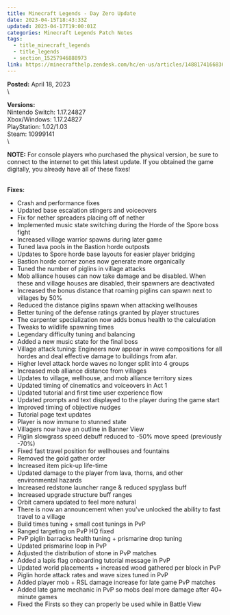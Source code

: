 ```yaml
---
title: Minecraft Legends - Day Zero Update
date: 2023-04-15T18:43:33Z
updated: 2023-04-17T19:00:01Z
categories: Minecraft Legends Patch Notes
tags:
  - title_minecraft_legends
  - title_legends
  - section_15257946888973
link: https://minecrafthelp.zendesk.com/hc/en-us/articles/14881741668365-Minecraft-Legends-Day-Zero-Update
---
```


**Posted:** April 18, 2023\
\

**Versions:**\
Nintendo Switch: 1.17.24827\
Xbox/Windows: 1.17.24827\
PlayStation: 1.02/1.03\
Steam: 10999141\
\

**NOTE:** For console players who purchased the physical version, be sure to connect to the internet to get this latest update. If you obtained the game digitally, you already have all of these fixes!

\
**Fixes:**

-   Crash and performance fixes
-   Updated base escalation stingers and voiceovers 
-   Fix for nether spreaders placing off of nether
-   Implemented music state switching during the Horde of the Spore boss fight
-   Increased village warrior spawns during later game 
-   Tuned lava pools in the Bastion horde outposts
-   Updates to Spore horde base layouts for easier player bridging
-   Bastion horde corner zones now generate more organically 
-   Tuned the number of piglins in village attacks
-   Mob alliance houses can now take damage and be disabled. When these and village houses are disabled, their spawners are deactivated
-   Increased the bonus distance that roaming piglins can spawn next to villages by 50%
-   Reduced the distance piglins spawn when attacking wellhouses
-   Better tuning of the defense ratings granted by player structures
-   The carpenter specialization now adds bonus health to the calculation
-   Tweaks to wildlife spawning times
-   Legendary difficulty tuning and balancing
-   Added a new music state for the final boss
-   Village attack tuning: Engineers now appear in wave compositions for all hordes and deal effective damage to buildings from afar.
-   Higher level attack horde waves no longer split into 4 groups
-   Increased mob alliance distance from villages
-   Updates to village, wellhouse, and mob alliance territory sizes
-   Updated timing of cinematics and voiceovers in Act 1
-   Updated tutorial and first time user experience flow
-   Updated prompts and text displayed to the player during the game start
-   Improved timing of objective nudges
-   Tutorial page text updates
-   Player is now immune to stunned state
-   Villagers now have an outline in Banner View
-   Piglin slowgrass speed debuff reduced to -50% move speed (previously -70%)
-   Fixed fast travel position for wellhouses and fountains
-   Removed the gold gather order
-   Increased item pick-up life-time
-   Updated damage to the player from lava, thorns, and other environmental hazards
-   Increased redstone launcher range & reduced spyglass buff 
-   Increased upgrade structure buff ranges
-   Orbit camera updated to feel more natural
-   There is now an announcement when you\'ve unlocked the ability to fast travel to a village
-   Build times tuning + small cost tunings in PvP
-   Ranged targeting on PvP HQ fixed
-   PvP piglin barracks health tuning + prismarine drop tuning
-   Updated prismarine loop in PvP
-   Adjusted the distribution of stone in PvP matches
-   Added a lapis flag onboarding tutorial message in PvP
-   Updated world placements + increased wood gathered per block in PvP
-   Piglin horde attack rates and wave sizes tuned in PvP
-   Added player mob + RSL damage increase for late game PvP matches
-   Added late game mechanic in PvP so mobs deal more damage after 40+ minute games
-   Fixed the Firsts so they can properly be used while in Battle View

